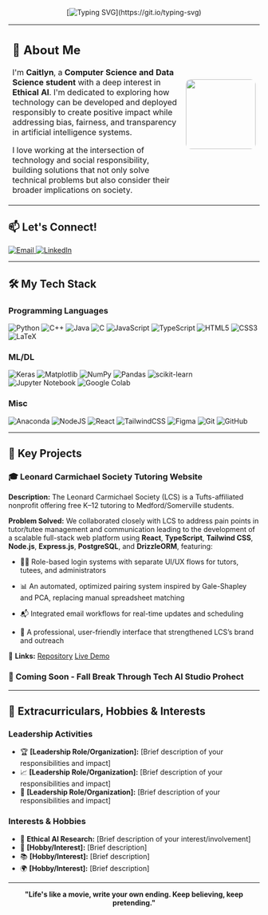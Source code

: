 <!--![Header](github_banner.png)-->

<div align="center">
  
[![Typing SVG](https://readme-typing-svg.demolab.com?font=Courier+Prime&size=24&duration=2500&pause=1000&color=E74226&background=FAF7E600&center=true&vCenter=true&width=435&lines=I'm+a+data+scientist;I'm+passionate+about+AI;I'm+always+trying+new+things;Hi,++I'm+Caitlyn!)](https://git.io/typing-svg)

</div>

<table>
<tr>

<td>

## 🌟 About Me

I'm **Caitlyn**, a **Computer Science and Data Science student** with a deep interest in **Ethical AI**. I'm dedicated to exploring how technology can be developed and deployed responsibly to create positive impact while addressing bias, fairness, and transparency in artificial intelligence systems.

I love working at the intersection of technology and social responsibility, building solutions that not only solve technical problems but also consider their broader implications on society.

</td>

<td width="140">
  <img src="https://your-image-url.com/photo.jpg" width="140" style="border-radius: 10px;">
</td>
</tr>
</table>

## 📫 Let's Connect!

<p align="left">
  <a href="caitlyn.wei@tufts.edu">
    <img src="https://img.shields.io/badge/Email-D14836?style=for-the-badge&logo=gmail&logoColor=white" alt="Email"/>
  </a>
  <a href="https://linkedin.com/in/caitlynwei">
    <img src="https://img.shields.io/badge/LinkedIn-0077B5?style=for-the-badge&logo=linkedin&logoColor=white" alt="LinkedIn"/>
  </a>
</p>

---

## 🛠️ My Tech Stack

### **Programming Languages**

![Python](https://img.shields.io/badge/python-3670A0?style=for-the-badge&logo=python&logoColor=ffdd54)
![C++](https://img.shields.io/badge/c++-%2300599C.svg?style=for-the-badge&logo=c%2B%2B&logoColor=white)
![Java](https://img.shields.io/badge/java-%23ED8B00.svg?style=for-the-badge&logo=openjdk&logoColor=white)
![C](https://img.shields.io/badge/c-%2300599C.svg?style=for-the-badge&logo=c&logoColor=white)
![JavaScript](https://img.shields.io/badge/javascript-%23323330.svg?style=for-the-badge&logo=javascript&logoColor=%23F7DF1E)
![TypeScript](https://img.shields.io/badge/typescript-%23007ACC.svg?style=for-the-badge&logo=typescript&logoColor=white)
![HTML5](https://img.shields.io/badge/html5-%23E34F26.svg?style=for-the-badge&logo=html5&logoColor=white)
![CSS3](https://img.shields.io/badge/css3-%231572B6.svg?style=for-the-badge&logo=css3&logoColor=white)
![LaTeX](https://img.shields.io/badge/latex-%23008080.svg?style=for-the-badge&logo=latex&logoColor=white)



### **ML/DL**
![Keras](https://img.shields.io/badge/Keras-%23D00000.svg?style=for-the-badge&logo=Keras&logoColor=white)
![Matplotlib](https://img.shields.io/badge/Matplotlib-%23ffffff.svg?style=for-the-badge&logo=Matplotlib&logoColor=black)
![NumPy](https://img.shields.io/badge/numpy-%23013243.svg?style=for-the-badge&logo=numpy&logoColor=white)
![Pandas](https://img.shields.io/badge/pandas-%23150458.svg?style=for-the-badge&logo=pandas&logoColor=white)
![scikit-learn](https://img.shields.io/badge/scikit--learn-%23F7931E.svg?style=for-the-badge&logo=scikit-learn&logoColor=white)
![Jupyter Notebook](https://img.shields.io/badge/jupyter-%23FA0F00.svg?style=for-the-badge&logo=jupyter&logoColor=white)
![Google Colab](https://img.shields.io/badge/Google%20Colab-%23F9A825.svg?style=for-the-badge&logo=googlecolab&logoColor=white)

### **Misc**

![Anaconda](https://img.shields.io/badge/Anaconda-%2344A833.svg?style=for-the-badge&logo=anaconda&logoColor=white)
![NodeJS](https://img.shields.io/badge/node.js-6DA55F?style=for-the-badge&logo=node.js&logoColor=white)
![React](https://img.shields.io/badge/react-%2320232a.svg?style=for-the-badge&logo=react&logoColor=%2361DAFB)
![TailwindCSS](https://img.shields.io/badge/tailwindcss-%2338B2AC.svg?style=for-the-badge&logo=tailwind-css&logoColor=white)
![Figma](https://img.shields.io/badge/figma-%23F24E1E.svg?style=for-the-badge&logo=figma&logoColor=white)
![Git](https://img.shields.io/badge/git-%23F05033.svg?style=for-the-badge&logo=git&logoColor=white)
![GitHub](https://img.shields.io/badge/github-%23121011.svg?style=for-the-badge&logo=github&logoColor=white)







---

## 🚀 Key Projects

### 🎓 Leonard Carmichael Society Tutoring Website
**Description:** The Leonard Carmichael Society (LCS) is a Tufts-affiliated nonprofit offering free K–12 tutoring to Medford/Somerville students.

**Problem Solved:**  We collaborated closely with LCS to address pain points in tutor/tutee management and communication leading to the development of a scalable full-stack web platform using **React**, **TypeScript**, **Tailwind CSS**, **Node.js**, **Express.js**, **PostgreSQL**, and **DrizzleORM**, featuring:

- 🧑‍💻 Role-based login systems with separate UI/UX flows for tutors, tutees, and administrators

- 📊 An automated, optimized pairing system inspired by Gale-Shapley and PCA, replacing manual spreadsheet matching

- 📬 Integrated email workflows for real-time updates and scheduling

- 📌 A professional, user-friendly interface that strengthened LCS’s brand and outreach

🔗 **Links:** [Repository](https://github.com/JumboCode/lcs-tutoring) [Live Demo](https://lcstutoring.vercel.app/)


### 👀 Coming Soon - Fall Break Through Tech AI Studio Prohect

---

## 🌱 Extracurriculars, Hobbies & Interests

### **Leadership Activities**
- 🏆 **[Leadership Role/Organization]:** [Brief description of your responsibilities and impact]
- 📈 **[Leadership Role/Organization]:** [Brief description of your responsibilities and impact]
- 🎯 **[Leadership Role/Organization]:** [Brief description of your responsibilities and impact]

### **Interests & Hobbies**
- 🔬 **Ethical AI Research:** [Brief description of your interest/involvement]
- 🎨 **[Hobby/Interest]:** [Brief description]
- 📚 **[Hobby/Interest]:** [Brief description]
- 🌍 **[Hobby/Interest]:** [Brief description]

---



<div align="center">
  
**"Life's like a movie, write your own ending. Keep believing, keep pretending."**
</div>

